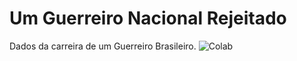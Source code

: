 # Um Guerreiro Nacional Rejeitado
 Dados da carreira de um Guerreiro Brasileiro.
![Colab](https://user-images.githubusercontent.com/76967004/111026492-45f0b480-83c9-11eb-9531-732bdf976388.jpg)
